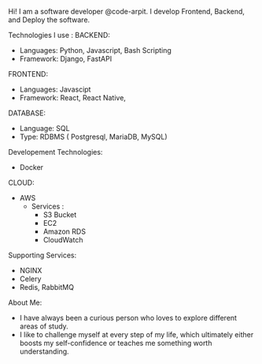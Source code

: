 Hi! I am a software developer @code-arpit. I develop Frontend, Backend, and Deploy the software.

Technologies I use :
BACKEND:
- Languages: Python, Javascript, Bash Scripting 
- Framework: Django, FastAPI

FRONTEND:
- Languages: Javascipt 
- Framework: React, React Native, 

DATABASE:
- Language: SQL
- Type: RDBMS ( Postgresql, MariaDB, MySQL)

Developement Technologies: 
- Docker

CLOUD:
- AWS 
  - Services :
     - S3 Bucket
     - EC2
     - Amazon RDS
     - CloudWatch

Supporting Services:
- NGINX
- Celery
- Redis, RabbitMQ


About Me:
  - I have always been a curious person who loves to explore different areas of study. 
  - I like to challenge myself at every step of my life, which ultimately either boosts my self-confidence or teaches me something worth understanding.
